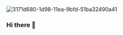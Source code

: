 ![3171d680-1d98-11ea-9bfd-51ba32490a41](https://github.com/jnana027/jnana027/assets/120124430/72f68e21-fbdd-4316-893d-271e5c26f085)
### Hi there 👋

<!--
**jnana027/jnana027** is a ✨ _special_ ✨ repository because its `README.md` (this file) appears on your GitHub profile.

Here are some ideas to get you started:

- 🔭 I’m currently working on ...
- 🌱 I’m currently learning ...
- 👯 I’m looking to collaborate on ...
- 🤔 I’m looking for help with ...
- 💬 Ask me about ...
- 📫 How to reach me: ...
- 😄 Pronouns: ...
- ⚡ Fun fact: ...
-->

